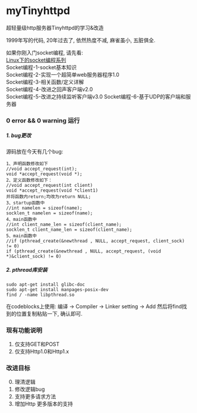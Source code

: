 # myTinyhttpd
超轻量级http服务器Tinyhttpd的学习&amp;改造

1999年写的代码, 20年过去了, 依然热度不减, 麻雀虽小, 五脏俱全.  

如果你刚入门socket编程, 请先看:  
[Linux下的socket编程系列](https://qpwlkq.github.io/categories/Linux%E4%B8%8B%E7%9A%84Socket%E7%BD%91%E7%BB%9C%E7%BC%96%E7%A8%8B/)  
Socket编程-1-socket基本知识  
Socket编程-2-实现一个超简单web服务器程序1.0  
Socket编程-3-相关函数/定义详解  
Socket编程-4-改进之回声客户端v2.0  
Socket编程-5-改进之持续监听客户端v3.0
Socket编程-6-基于UDP的客户端和服务器

### 0 error && 0 warning 运行
##### 1. bug更改
源码放在今天有几个bug:
```
1、声明函数修改如下
//void accept_request(int);
void *accept_request(void *);
2、定义函数修改如下：
//void accept_request(int client)
void *accept_request(void *client1)
并将函数内return;均改为return NULL;
3、startup函数中
//int namelen = sizeof(name);
socklen_t namelen = sizeof(name);
4、main函数中
//int client_name_len = sizeof(client_name);
socklen_t client_name_len = sizeof(client_name);
5、main函数中
//if (pthread_create(&newthread , NULL, accept_request, client_sock) != 0)
if (pthread_create(&newthread , NULL, accept_request, (void *)&client_sock) != 0)
```
##### 2. pthread库安装
```
sudo apt-get install glibc-doc
sudo apt-get install manpages-posix-dev
find / -name libpthread.so
```
在codeblocks上使用:
编译 -> Compiler -> Linker setting -> Add
然后将find找到的位置复制粘贴一下, 确认即可.

### 现有功能说明
1. 仅支持GET和POST
2. 仅支持Http1.0和Http1.x

### 改进目标
0. 理清逻辑
1. 修改逻辑bug
2. 支持更多请求方法
3. 增加Http 更多版本的支持
